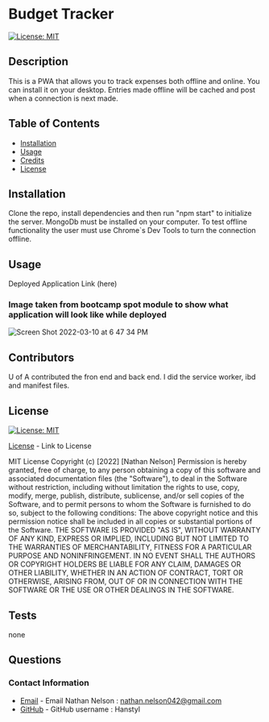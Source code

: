 # Budget Tracker
  
  [![License: MIT](https://img.shields.io/badge/License-MIT-yellow.svg)](https://opensource.org/licenses/MIT)
    
  ## Description

  This is a PWA that allows you to track expenses both offline and online. You can install it on your desktop. Entries made offline will be cached and post when a connection is next made.

  ## Table of Contents

  * [Installation](#installation)
  * [Usage](#usage)
  * [Credits](#credits)
  * [License](#license)

  ## Installation

  Clone the repo, install dependencies and then run "npm start" to initialize the server. MongoDb must be installed on your computer. To test offline functionality the user must use Chrome`s Dev Tools to turn the connection offline.

  ## Usage

  Deployed Application Link (here)
  
  ### Image taken from bootcamp spot module to show what application will look like while deployed

  ![Screen Shot 2022-03-10 at 6 47 34 PM](https://user-images.githubusercontent.com/79775889/157786361-99601688-ae79-4e25-bbce-4ca29f82cfeb.png)


  ## Contributors

  U of A contributed the fron end and back end. I did the service worker, ibd and manifest files.

  ## License

  [![License: MIT](https://img.shields.io/badge/License-MIT-yellow.svg)](https://opensource.org/licenses/MIT)

  [License](https://opensource.org/licenses/MIT) - Link to License

  
MIT License
Copyright (c) [2022] [Nathan Nelson]
Permission is hereby granted, free of charge, to any person obtaining a copy
of this software and associated documentation files (the "Software"), to deal
in the Software without restriction, including without limitation the rights
to use, copy, modify, merge, publish, distribute, sublicense, and/or sell
copies of the Software, and to permit persons to whom the Software is
furnished to do so, subject to the following conditions:
The above copyright notice and this permission notice shall be included in all
copies or substantial portions of the Software.
THE SOFTWARE IS PROVIDED "AS IS", WITHOUT WARRANTY OF ANY KIND, EXPRESS OR
IMPLIED, INCLUDING BUT NOT LIMITED TO THE WARRANTIES OF MERCHANTABILITY,
FITNESS FOR A PARTICULAR PURPOSE AND NONINFRINGEMENT. IN NO EVENT SHALL THE
AUTHORS OR COPYRIGHT HOLDERS BE LIABLE FOR ANY CLAIM, DAMAGES OR OTHER
LIABILITY, WHETHER IN AN ACTION OF CONTRACT, TORT OR OTHERWISE, ARISING FROM,
OUT OF OR IN CONNECTION WITH THE SOFTWARE OR THE USE OR OTHER DEALINGS IN THE
SOFTWARE.


  ## Tests

  none

  ## Questions
  ### Contact Information
* [Email](mailto:nathan.nelson042@gmail.com) - Email Nathan Nelson : nathan.nelson042@gmail.com
* [GitHub](https://github.com/Hanstyl) - GitHub username : Hanstyl
